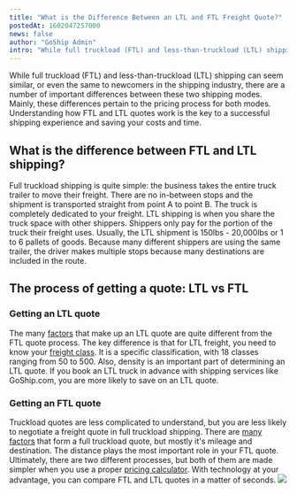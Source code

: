 ```yaml
---
title: "What is the Difference Between an LTL and FTL Freight Quote?"
postedAt: 1602047257000
news: false
author: "GoShip Admin"
intro: "While full truckload (FTL) and less-than-truckload (LTL) shipping can seem similar, or even the same to newcomers in the shipping industry, there are a number of important differences between these two shipping modes. Mainly, these differences pertain to the pricing process for both modes. Understanding how FTL and LTL quotes work is the key to a successful shipping experience and saving your costs and time. \n\nWhat is the difference between FTL and LTL shipping?\n-\n\nFull truckload shipping is quite simple: t"
---
```

While full truckload (FTL) and less-than-truckload (LTL) shipping can seem similar, or even the same to newcomers in the shipping industry, there are a number of important differences between these two shipping modes. Mainly, these differences pertain to the pricing process for both modes. Understanding how FTL and LTL quotes work is the key to a successful shipping experience and saving your costs and time.

What is the difference between FTL and LTL shipping?
----------------------------------------------------

Full truckload shipping is quite simple: the business takes the entire truck trailer to move their freight. There are no in-between stops and the shipment is transported straight from point A to point B. The truck is completely dedicated to your freight. LTL shipping is when you share the truck space with other shippers. Shippers only pay for the portion of the truck their freight uses. Usually, the LTL shipment is 150lbs - 20,000lbs or 1 to 6 pallets of goods. Because many different shippers are using the same trailer, the driver makes multiple stops because many destinations are included in the route.

The process of getting a quote: LTL vs FTL
------------------------------------------

### Getting an LTL quote

The many [factors](https://www.goship.com/blog/factors-determine-ltl-shipping-rates/) that make up an LTL quote are quite different from the FTL quote process. The key difference is that for LTL freight, you need to know your [freight class](http://www.nmfta.org/pages/nmfc). It is a specific classification, with 18 classes ranging from 50 to 500. Also, density is an important part of determining an LTL quote. If you book an LTL truck in advance with shipping services like GoShip.com, you are more likely to save on an LTL quote.

### Getting an FTL quote

Truckload quotes are less complicated to understand, but you are less likely to negotiate a freight quote in full truckload shipping. There are [many factors](https://www.goship.com/blog/how-are-truckload-freight-rates-calculated/) that form a full truckload quote, but mostly it's mileage and destination. The distance plays the most important role in your FTL quote. Ultimately, there are two different processes, but both of them are made simpler when you use a proper [pricing calculator](https://www.goship.com/). With technology at your advantage, you can compare FTL and LTL quotes in a matter of seconds. [![](https://www.goship.com/wp-content/uploads/2021/02/1ace89b4-fe28-40ff-a2a7-4cddc60fc9ec.png)](https://www.goship.com/)
